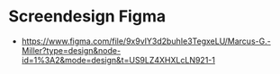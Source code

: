 # Screendesign Figma
* https://www.figma.com/file/9x9vIY3d2buhIe3TegxeLU/Marcus-G.-Miller?type=design&node-id=1%3A2&mode=design&t=US9LZ4XHXLcLN921-1

